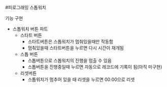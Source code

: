 #피로그래밍 스톱워치

기능 구현
- 스톱워치 버튼 파트
  - 스타트 버튼
    - 스타트버튼은 스톱워치가 멈춰있을때만 작동함
    - 멈춰있을때 스타트버튼을 누르면 다시 시간이 재개됨
  - 스톱 버튼
    - 스톱버튼으로 스톱워치의 진행을 멈출 수 있음
    - 스톱버튼을 진행중일때 누르면 자동으로 레코드에 기록이 됨(아직 미구현)
  - 리셋버튼
    - 스톱워치가 멈추어 있을 때 리셋을 누르면 00:00으로 리셋